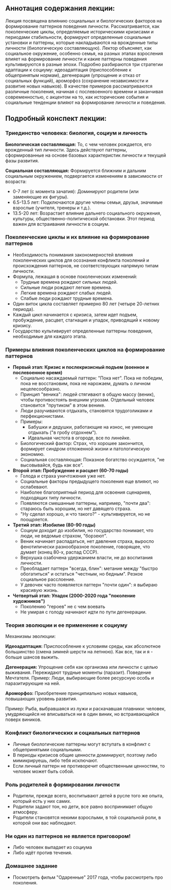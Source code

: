 ## Аннотация содержания лекции:

Лекция посвящена влиянию социальных и биологических факторов на формирование паттернов поведения личности. Рассматривается, как поколенческие циклы, определяемые историческими кризисами и периодами стабильности, формируют определенные социальные установки и паттерны, которые накладываются на врожденные типы личности (биологическую составляющую). Лектор объясняет, как социальное окружение, особенно семья, на разных этапах взросления влияет на формирование личности и какие паттерны поведения культивируются в разные эпохи. Подробно разбираются три стратегии адаптации к социуму: идеоадаптация (приспособление к общепринятым нормам), дегенерация (упрощение и отказ от социальных функций), ароморфоз (сохранение независимости и развитие новых навыков). В качестве примеров рассматриваются различные поколения, начиная с послевоенного времени и заканчивая современностью, с акцентом на то, как исторические события и социальные тенденции влияют на формирование личности и поведения.

## Подробный конспект лекции:

### Триединство человека: биология, социум и личность

**Биологическая составляющая:**
То, с чем человек рождается, его врожденный тип личности. Здесь действуют паттерны, сформированные на основе базовых характеристик личности и текущей фазы развития.

**Социальная составляющая:**
Формируется ближним и дальним социальным окружением, подвергается изменениям в зависимости от возраста:
* 0-7 лет (с момента зачатия): Доминируют родители (или заменяющие их фигуры).
* 6.5-13.5 лет: Подключаются другие члены семьи, друзья, значимые взрослые (учителя, тренеры и т.д.).
* 13.5-20 лет: Возрастает влияние дальнего социального окружения, культуры, общественно-политической обстановки. Этот период важен для встраивания личности в социум.

### Поколенческие циклы и их влияние на формирование паттернов

* Необходимость понимания закономерностей влияния поколенческих циклов для осознания конфликта поколений и происхождения паттернов, не соответствующих напрямую типам личности.
* Формула, лежащая в основе поколенческих изменений:
    * Трудные времена рождают сильных людей.
    * Сильные люди рождают легкие времена.
    * Легкие времена рождают слабых людей.
    * Слабые люди рождают трудные времена.
* Один виток цикла составляет примерно 80 лет (четыре 20-летних периода).
* Каждый цикл начинается с кризиса, затем идет подъем, пробуждение, расцвет, стагнация и упадок, приводящий к новому кризису.
* Государство культивирует определенные паттерны поведения, необходимые для каждого этапа.

### Примеры влияния поколенческих циклов на формирование паттернов

* **Первый этап: Кризис и послекризисный подъем (военное и послевоенное время)**
    * Социально насаждаемый паттерн: "Пока нет". Пока не победим, пока не восстановим, пока не нарожаем, думать о личном нецелесообразно.
    * Принцип "веника": людей стягивают в общую массу (веник), чтобы противостоять внешним угрозам. Отдельный человек становится "прутиком" в этом венике.
    * Люди разучиваются отдыхать, становятся трудоголиками и перфекционистами.
    * Примеры:
        * Бабушки и дедушки, работающие на износ, не умеющие отдыхать ("в гробу отдохнем").
        * Идеальная чистота в огороде, все по линейке.
    * Биологический фактор: Страх, что хорошее закончится, формирует синдром отложенной жизни и патологическую экономию.
    * Социальная составляющая: Показное богатство осуждается, "не высовывайся, будь как все".
* **Второй этап: Пробуждение и расцвет (60-70 годы)**
    * Голода и страха уничтожения уже нет.
    * Социальные факторы предыдущего поколения еще влияют, но ослабевают.
    * Наиболее благоприятный период для освоения сценариев, подходящих типу личности.
    * Появляются смешанные паттерны, например, "почти два": стараюсь быть хорошим, но нет давящего страха.
    * "Ну сделал хорошо, и что такого?" - культивируется, но не поощряется.
* **Третий этап: Изобилие (80-90 годы)**
    * Социум доходит до изобилия, но государство понимает, что люди, не ведомые страхом, "борзеют".
    * Веник начинает распадаться, нет давления страха, выросло фенотипически разнообразное поколение, говорящее, что думает (конец 80-х, распад СССР).
    * Верхушка озабочена удержанием власти, не до воспитания личности.
    * Преобладает паттерн "всегда, блин": метание между "быстро обогатиться" и остаться "честным, но бедным". Резкое социальное расслоение.
    * У девочек часто появляется паттерн "почти один": я выбираю красивую жизнь.
* **Четвертый этап: Упадок (2000-2020 года "поколение художников")**
    * Поколению "героев" не с чем воевать
    * Не умирая с голоду начинают идти по пути дегенерации.

### Теория эволюции и ее применение к социуму

Механизмы эволюции:

**Идеоадаптация:**
Приспособление к условиям среды, как абсолютное большинство (смена зимней шерсти на летнюю). Как все, так и я - больше шансов выжить.

**Дегенерация:**
Упрощение себя как организма или личности с целью выживания. Пережидают трудные моменты (паразит). Поведение Мечтателя.
Пример: Люди, выбирающие более ресурсную особь и паразитирующие на ней.

**Ароморфоз:**
Приобретение принципиально новых навыков, повышающих уровень развития.

Пример: Рыба, выбравшаяся из лужи и раскачавшая плавники: человек, умудряющийся не вписываться ни в один виник, но встраивающийся поверх виников.

### Конфликт биологических и социальных паттернов

* Личные биологические паттерны могут вступать в конфликт с общепринятыми социальными.
* В периоды кризисов общие ценности доминируют, поэтому либо мимикрируешь, либо тебя исключают.
* Если личный паттерн не противоречит общественным ценностям, то человек может быть собой.

### Роль родителей в формировании личности

* Родители, прежде всего, воспитывают детей в русле того же опыта, который есть у них самих.
* Родители задают тон, но дети, все равно воспринимает общую атмосферу.
* Родители становятся некими взрослыми, в той социальной роли, в которой они вас наблюдают.

### Ни один из паттернов не является приговором!

* Либо человек выпадает из социума
* Либо идёт против течения.

### Домашнее задание
*   Посмотреть фильм "Одаренные" 2017 года, чтобы рассмотреть про поколения.
